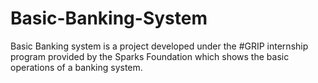 # Basic-Banking-System
Basic Banking system is a project developed under the #GRIP internship program provided by the Sparks Foundation which shows the basic operations of a banking system.
